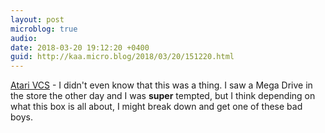 ```yaml
---
layout: post
microblog: true
audio: 
date: 2018-03-20 19:12:20 +0400
guid: http://kaa.micro.blog/2018/03/20/151220.html
---
```

[Atari VCS](http://www.comicsbeat.com/the-war-of-retro-one-upmanship-may-come-to-an-end-with-the-rebirth-of-atari/) - I didn't even know that this was a thing. I saw a Mega Drive in the store the other day and I was **super** tempted, but I think depending on what this box is all about, I might break down and get one of these bad boys.
